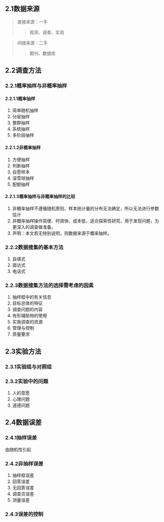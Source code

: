 ## 2.1数据来源
> 直接来源：一手
>> 观测、调查、实验


> 间接来源：二手
>> 期刊、数据库
## 2.2调查方法
### 2.2.1概率抽样与非概率抽样
#### 2.2.1.1概率抽样
1. 简单随机抽样
2. 分层抽样
3. 整群抽样
4. 系统抽样
5. 多阶段抽样
#### 2.2.1.2非概率抽样
1. 方便抽样
2. 判断抽样
3. 自愿样本
4. 滚雪球抽样
5. 配额抽样
#### 2.2.1.3概率抽样与非概率抽样的比较
1. 非概率抽样不遵循随机原则，样本统计量的分布无法确定，所以无法进行参数估计
2. 非概率抽样操作简便、时效快、成本低，适合探索性研究，用于发现问题，为更深入的调查做准备。
3. 声明：本文若无特别说明，则数据来源于概率抽样。
### 2.2.2数据搜集的基本方法
1. 自填式
2. 面访式
3. 电话式
### 2.2.3数据搜集方法的选择需考虑的因素
1. 抽样框中的有关信息
2. 目标总体的特征
3. 调查问题的内容
4. 有形辅助物的使用
5. 实施调查的资源
6. 管理与控制
7. 质量要求
## 2.3实验方法
### 2.3.1实验组与对照组
### 2.3.2实验中的问题
1. 人的意愿
2. 心理问题
3. 道德问题
## 2.4数据误差
### 2.4.1抽样误差
由随机性引起
### 2.4.2非抽样误差
1. 抽样框误差
2. 回答误差
3. 无回答误差
4. 调查员误差
5. 测量误差
### 2.4.3误差的控制











